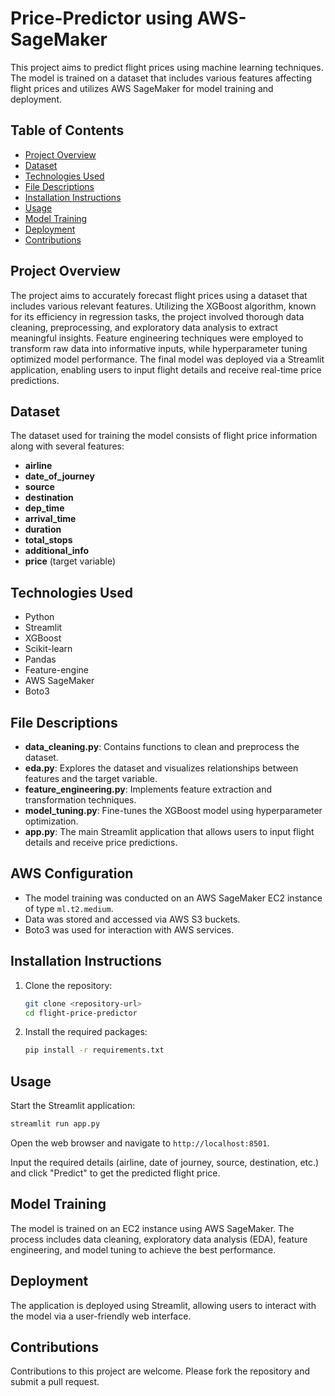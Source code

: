 
# Price-Predictor using AWS-SageMaker

This project aims to predict flight prices using machine learning techniques. The model is trained on a dataset that includes various features affecting flight prices and utilizes AWS SageMaker for model training and deployment.

## Table of Contents
- [Project Overview](#project-overview)
- [Dataset](#dataset)
- [Technologies Used](#technologies-used)
- [File Descriptions](#file-descriptions)
- [Installation Instructions](#installation-instructions)
- [Usage](#usage)
- [Model Training](#model-training)
- [Deployment](#deployment)
- [Contributions](#contributions)

## Project Overview
The project aims to accurately forecast flight prices using a dataset that includes various relevant features. Utilizing the XGBoost algorithm, known for its efficiency in regression tasks, the project involved thorough data cleaning, preprocessing, and exploratory data analysis to extract meaningful insights. Feature engineering techniques were employed to transform raw data into informative inputs, while hyperparameter tuning optimized model performance. The final model was deployed via a Streamlit application, enabling users to input flight details and receive real-time price predictions.

## Dataset
The dataset used for training the model consists of flight price information along with several features:
- **airline**
- **date_of_journey**
- **source**
- **destination**
- **dep_time**
- **arrival_time**
- **duration**
- **total_stops**
- **additional_info**
- **price** (target variable)

## Technologies Used
- Python
- Streamlit
- XGBoost
- Scikit-learn
- Pandas
- Feature-engine
- AWS SageMaker
- Boto3

## File Descriptions
- **data_cleaning.py**: Contains functions to clean and preprocess the dataset.
- **eda.py**: Explores the dataset and visualizes relationships between features and the target variable.
- **feature_engineering.py**: Implements feature extraction and transformation techniques.
- **model_tuning.py**: Fine-tunes the XGBoost model using hyperparameter optimization.
- **app.py**: The main Streamlit application that allows users to input flight details and receive price predictions.

## AWS Configuration
- The model training was conducted on an AWS SageMaker EC2 instance of type `ml.t2.medium`.
- Data was stored and accessed via AWS S3 buckets.
- Boto3 was used for interaction with AWS services.

## Installation Instructions
1. Clone the repository:
   ```bash
   git clone <repository-url>
   cd flight-price-predictor
   ```

2. Install the required packages:
   ```bash
   pip install -r requirements.txt
   ```

## Usage
Start the Streamlit application:

```bash
streamlit run app.py
```

Open the web browser and navigate to `http://localhost:8501`.

Input the required details (airline, date of journey, source, destination, etc.) and click "Predict" to get the predicted flight price.

## Model Training
The model is trained on an EC2 instance using AWS SageMaker. The process includes data cleaning, exploratory data analysis (EDA), feature engineering, and model tuning to achieve the best performance.

## Deployment
The application is deployed using Streamlit, allowing users to interact with the model via a user-friendly web interface.

## Contributions
Contributions to this project are welcome. Please fork the repository and submit a pull request.


